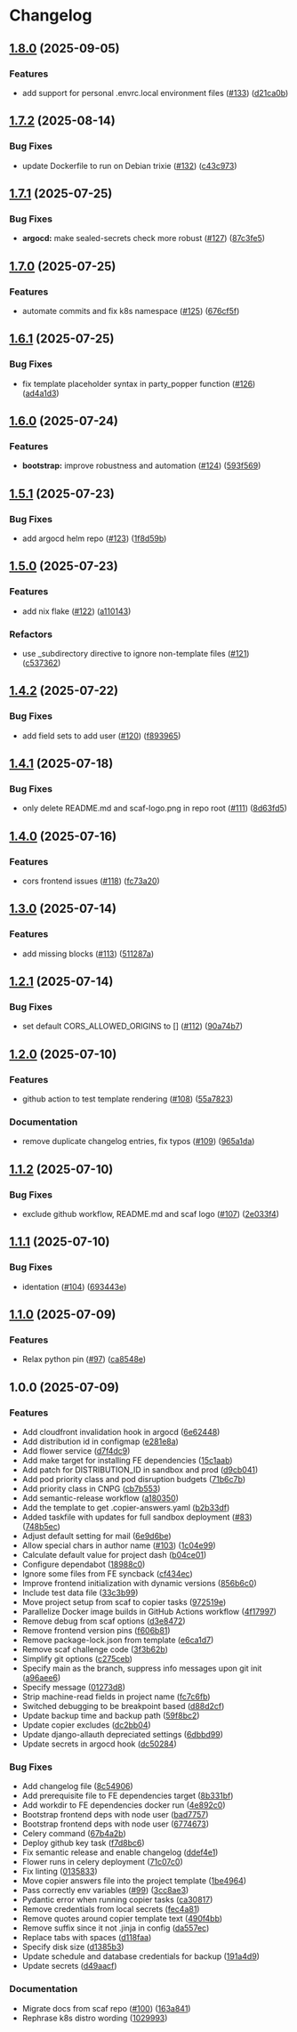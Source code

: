 # Changelog

## [1.8.0](https://github.com/sixfeetup/scaf-fullstack-template/compare/v1.7.2...v1.8.0) (2025-09-05)

### Features

* add support for personal .envrc.local environment files ([#133](https://github.com/sixfeetup/scaf-fullstack-template/issues/133)) ([d21ca0b](https://github.com/sixfeetup/scaf-fullstack-template/commit/d21ca0b18a6dbb03274b2330ccbe775f706e174d))

## [1.7.2](https://github.com/sixfeetup/scaf-fullstack-template/compare/v1.7.1...v1.7.2) (2025-08-14)

### Bug Fixes

* update Dockerfile to run on Debian trixie ([#132](https://github.com/sixfeetup/scaf-fullstack-template/issues/132)) ([c43c973](https://github.com/sixfeetup/scaf-fullstack-template/commit/c43c973a4aa1344eee4c39ea2d1d7229ea077c48))

## [1.7.1](https://github.com/sixfeetup/scaf-fullstack-template/compare/v1.7.0...v1.7.1) (2025-07-25)

### Bug Fixes

* **argocd:** make sealed-secrets check more robust ([#127](https://github.com/sixfeetup/scaf-fullstack-template/issues/127)) ([87c3fe5](https://github.com/sixfeetup/scaf-fullstack-template/commit/87c3fe54a242bde00fd00e14ed25a34c14374807))

## [1.7.0](https://github.com/sixfeetup/scaf-fullstack-template/compare/v1.6.1...v1.7.0) (2025-07-25)

### Features

* automate commits and fix k8s namespace ([#125](https://github.com/sixfeetup/scaf-fullstack-template/issues/125)) ([676cf5f](https://github.com/sixfeetup/scaf-fullstack-template/commit/676cf5f550b19a9ef408842d127c2b2465d13ccd))

## [1.6.1](https://github.com/sixfeetup/scaf-fullstack-template/compare/v1.6.0...v1.6.1) (2025-07-25)

### Bug Fixes

* fix template placeholder syntax in party_popper function ([#126](https://github.com/sixfeetup/scaf-fullstack-template/issues/126)) ([ad4a1d3](https://github.com/sixfeetup/scaf-fullstack-template/commit/ad4a1d3d7cd3e776f8f8c8544ee00e4f8fb7bfcb))

## [1.6.0](https://github.com/sixfeetup/scaf-fullstack-template/compare/v1.5.1...v1.6.0) (2025-07-24)

### Features

* **bootstrap:** improve robustness and automation ([#124](https://github.com/sixfeetup/scaf-fullstack-template/issues/124)) ([593f569](https://github.com/sixfeetup/scaf-fullstack-template/commit/593f569252d543d86b0241e511fe94fb100738e0))

## [1.5.1](https://github.com/sixfeetup/scaf-fullstack-template/compare/v1.5.0...v1.5.1) (2025-07-23)

### Bug Fixes

* add argocd helm repo ([#123](https://github.com/sixfeetup/scaf-fullstack-template/issues/123)) ([1f8d59b](https://github.com/sixfeetup/scaf-fullstack-template/commit/1f8d59b4c32b8df9cf98fd2cdd6488da7d4d5c30))

## [1.5.0](https://github.com/sixfeetup/scaf-fullstack-template/compare/v1.4.2...v1.5.0) (2025-07-23)

### Features

* add nix flake ([#122](https://github.com/sixfeetup/scaf-fullstack-template/issues/122)) ([a110143](https://github.com/sixfeetup/scaf-fullstack-template/commit/a110143dd1604965c993e150419296095e49fb16))

### Refactors

* use _subdirectory directive to ignore non-template files ([#121](https://github.com/sixfeetup/scaf-fullstack-template/issues/121)) ([c537362](https://github.com/sixfeetup/scaf-fullstack-template/commit/c53736264347af2bba5b3e801883f05a85642d41))

## [1.4.2](https://github.com/sixfeetup/scaf-fullstack-template/compare/v1.4.1...v1.4.2) (2025-07-22)

### Bug Fixes

* add field sets to add user ([#120](https://github.com/sixfeetup/scaf-fullstack-template/issues/120)) ([f893965](https://github.com/sixfeetup/scaf-fullstack-template/commit/f893965f65285775aa8bb070f201d150236842af))

## [1.4.1](https://github.com/sixfeetup/scaf-fullstack-template/compare/v1.4.0...v1.4.1) (2025-07-18)

### Bug Fixes

* only delete README.md and scaf-logo.png in repo root ([#111](https://github.com/sixfeetup/scaf-fullstack-template/issues/111)) ([8d63fd5](https://github.com/sixfeetup/scaf-fullstack-template/commit/8d63fd5c200d7df8f010fc3a3f33050a659905fd))

## [1.4.0](https://github.com/sixfeetup/scaf-fullstack-template/compare/v1.3.0...v1.4.0) (2025-07-16)

### Features

* cors frontend issues ([#118](https://github.com/sixfeetup/scaf-fullstack-template/issues/118)) ([fc73a20](https://github.com/sixfeetup/scaf-fullstack-template/commit/fc73a201770a2f4f862e17b92313aa9125336120))

## [1.3.0](https://github.com/sixfeetup/scaf-fullstack-template/compare/v1.2.1...v1.3.0) (2025-07-14)

### Features

* add missing blocks ([#113](https://github.com/sixfeetup/scaf-fullstack-template/issues/113)) ([511287a](https://github.com/sixfeetup/scaf-fullstack-template/commit/511287abf66f04190d9d7834e8b63d367f54c7de))

## [1.2.1](https://github.com/sixfeetup/scaf-fullstack-template/compare/v1.2.0...v1.2.1) (2025-07-14)

### Bug Fixes

* set default CORS_ALLOWED_ORIGINS to [] ([#112](https://github.com/sixfeetup/scaf-fullstack-template/issues/112)) ([90a74b7](https://github.com/sixfeetup/scaf-fullstack-template/commit/90a74b73e50873dc6fef28b6563ee8d1b1bdfa13))

## [1.2.0](https://github.com/sixfeetup/scaf-fullstack-template/compare/v1.1.2...v1.2.0) (2025-07-10)

### Features

* github action to test template rendering ([#108](https://github.com/sixfeetup/scaf-fullstack-template/issues/108)) ([55a7823](https://github.com/sixfeetup/scaf-fullstack-template/commit/55a7823d0a75ce1506df99adf73b4b8f7a8d8a4a))

### Documentation

* remove duplicate changelog entries, fix typos ([#109](https://github.com/sixfeetup/scaf-fullstack-template/issues/109)) ([965a1da](https://github.com/sixfeetup/scaf-fullstack-template/commit/965a1dab2085cf4f23095f1d0a3e0a1c89433e82))

## [1.1.2](https://github.com/sixfeetup/scaf-fullstack-template/compare/v1.1.1...v1.1.2) (2025-07-10)

### Bug Fixes

* exclude github workflow, README.md and scaf logo ([#107](https://github.com/sixfeetup/scaf-fullstack-template/issues/107)) ([2e033f4](https://github.com/sixfeetup/scaf-fullstack-template/commit/2e033f4c800c3e4853e7193245e5e2776aa230df))

## [1.1.1](https://github.com/sixfeetup/scaf-fullstack-template/compare/v1.1.0...v1.1.1) (2025-07-10)

### Bug Fixes

* identation ([#104](https://github.com/sixfeetup/scaf-fullstack-template/issues/104)) ([693443e](https://github.com/sixfeetup/scaf-fullstack-template/commit/693443ed01d3d470ac2d2ef6dd1eda3c27f4e730))

## [1.1.0](https://github.com/sixfeetup/scaf-fullstack-template/compare/v1.0.0...v1.1.0) (2025-07-09)

### Features

- Relax python pin ([#97](https://github.com/sixfeetup/scaf-fullstack-template/issues/97)) ([ca8548e](https://github.com/sixfeetup/scaf-fullstack-template/commit/ca8548e05d87e70a4c6138735ba8decdf7468f81))

## 1.0.0 (2025-07-09)

### Features

- Add cloudfront invalidation hook in argocd ([6e62448](https://github.com/sixfeetup/scaf-fullstack-template/commit/6e624485400e5289d9460dee39a1adab72585c46))
- Add distribution id in configmap ([e281e8a](https://github.com/sixfeetup/scaf-fullstack-template/commit/e281e8abeea2399ee62069ea5ac9a1ce8b2c4463))
- Add flower service ([d7f4dc9](https://github.com/sixfeetup/scaf-fullstack-template/commit/d7f4dc977716e27bd2a536fef2f4e08bdea51f01))
- Add make target for installing FE dependencies ([15c1aab](https://github.com/sixfeetup/scaf-fullstack-template/commit/15c1aabca6cc9ffc9df12a92c96ead425ea558bf))
- Add patch for DISTRIBUTION_ID in sandbox and prod ([d9cb041](https://github.com/sixfeetup/scaf-fullstack-template/commit/d9cb0418e11f213bd65a7b738780c9d19d71cf95))
- Add pod priority class and pod disruption budgets ([71b6c7b](https://github.com/sixfeetup/scaf-fullstack-template/commit/71b6c7b44306215bf6f601e0ed3939659148b234))
- Add priority class in CNPG ([cb7b553](https://github.com/sixfeetup/scaf-fullstack-template/commit/cb7b5538bd56e6c96c3bb6cdb1aa7b69f1883649))
- Add semantic-release workflow ([a180350](https://github.com/sixfeetup/scaf-fullstack-template/commit/a180350394345b67b75cab648ecc670d4660af06))
- Add the template to get .copier-answers.yaml ([b2b33df](https://github.com/sixfeetup/scaf-fullstack-template/commit/b2b33dfb3766aa657b1fbd172a52ad83062f5ead))
- Added taskfile with updates for full sandbox deployment ([#83](https://github.com/sixfeetup/scaf-fullstack-template/issues/83)) ([748b5ec](https://github.com/sixfeetup/scaf-fullstack-template/commit/748b5ec18d006f1e146f25d9d9216e8223415cab))
- Adjust default setting for mail ([6e9d6be](https://github.com/sixfeetup/scaf-fullstack-template/commit/6e9d6be101872ddf1b4dbfe22bb677edfb439d5d))
- Allow special chars in author name ([#103](https://github.com/sixfeetup/scaf-fullstack-template/issues/103)) ([1c04e99](https://github.com/sixfeetup/scaf-fullstack-template/commit/1c04e99501085c7c13a9ac77ab2c1e168ecc6e13))
- Calculate default value for project dash ([b04ce01](https://github.com/sixfeetup/scaf-fullstack-template/commit/b04ce016206fb9ea97cc1d8b8dc7eeefd3878609))
- Configure dependabot ([18988c0](https://github.com/sixfeetup/scaf-fullstack-template/commit/18988c0cf4964e0fcc22a0eb6a7fd7751bf1fdb6))
- Ignore some files from FE syncback ([cf434ec](https://github.com/sixfeetup/scaf-fullstack-template/commit/cf434ec3f3ce970d6a744773a956514fc0df3b7e))
- Improve frontend initialization with dynamic versions ([856b6c0](https://github.com/sixfeetup/scaf-fullstack-template/commit/856b6c087599912ab33e0012216036ab920f61f7))
- Include test data file ([33c3b99](https://github.com/sixfeetup/scaf-fullstack-template/commit/33c3b99b37afb15e9a0eac324874d511a78b60eb))
- Move project setup from scaf to copier tasks ([972519e](https://github.com/sixfeetup/scaf-fullstack-template/commit/972519e1efc2fb0c4515041dd2b6a7bc69066ace))
- Parallelize Docker image builds in GitHub Actions workflow ([4f17997](https://github.com/sixfeetup/scaf-fullstack-template/commit/4f17997bef35d2dbc44dfafce2a61b2c55922cb2))
- Remove debug from scaf options ([d3e8472](https://github.com/sixfeetup/scaf-fullstack-template/commit/d3e8472373cc1804875ee0a458ab747879ca0fc9))
- Remove frontend version pins ([f606b81](https://github.com/sixfeetup/scaf-fullstack-template/commit/f606b818c509af5e3ed4cf8910518d543be7901f))
- Remove package-lock.json from template ([e6ca1d7](https://github.com/sixfeetup/scaf-fullstack-template/commit/e6ca1d7140e2fdb6d3ef4373783f74fde88cdcf8))
- Remove scaf challenge code ([3f3b62b](https://github.com/sixfeetup/scaf-fullstack-template/commit/3f3b62be9f87272e1e1ac34a6260838549db26f8))
- Simplify git options ([c275ceb](https://github.com/sixfeetup/scaf-fullstack-template/commit/c275ceb3d70e0b2ca2efd5ef30949fefbf3915ee))
- Specify main as the branch, suppress info messages upon git init ([a96aee6](https://github.com/sixfeetup/scaf-fullstack-template/commit/a96aee66db8801b915e3c7050e1d6a71a5d2e957))
- Specify message ([01273d8](https://github.com/sixfeetup/scaf-fullstack-template/commit/01273d8f474f6f5485146f1f114f0b1e7f6816d5))
- Strip machine-read fields in project name ([fc7c6fb](https://github.com/sixfeetup/scaf-fullstack-template/commit/fc7c6fb53d486a324aeba720921b0f347be6cdbb))
- Switched debugging to be breakpoint based ([d88d2cf](https://github.com/sixfeetup/scaf-fullstack-template/commit/d88d2cf2bf4479b9d61f72e000b2be932618773f))
- Update backup time and backup path ([59f8bc2](https://github.com/sixfeetup/scaf-fullstack-template/commit/59f8bc238559b3d102dee815f7fb9a240dcefb98))
- Update copier excludes ([dc2bb04](https://github.com/sixfeetup/scaf-fullstack-template/commit/dc2bb0486ffe3b211f453f9f2541fae6393136af))
- Update django-allauth depreciated settings ([6dbbd99](https://github.com/sixfeetup/scaf-fullstack-template/commit/6dbbd99bf5695ff76f4ef04b6239bbb1582dd52a))
- Update secrets in argocd hook ([dc50284](https://github.com/sixfeetup/scaf-fullstack-template/commit/dc502842751a70ca66677bdd86c26605e23fd72e))

### Bug Fixes

- Add changelog file ([8c54906](https://github.com/sixfeetup/scaf-fullstack-template/commit/8c54906211b9ee6b298ed2e500880193ebdcdc35))
- Add prerequisite file to FE dependencies target ([8b331bf](https://github.com/sixfeetup/scaf-fullstack-template/commit/8b331bf679baaf75a7fbe313727870b3c0ab003a))
- Add workdir to FE dependencies docker run ([4e892c0](https://github.com/sixfeetup/scaf-fullstack-template/commit/4e892c094e2652997ed0aff5f36b3c60b1dd7583))
- Bootstrap frontend deps with node user ([bad7757](https://github.com/sixfeetup/scaf-fullstack-template/commit/bad7757cd1de63d94bbbc3fc9fafd45be86d5199))
- Bootstrap frontend deps with node user ([6774673](https://github.com/sixfeetup/scaf-fullstack-template/commit/6774673111ed4a517e12c9e3fb8111b11960ce0e))
- Celery command ([67b4a2b](https://github.com/sixfeetup/scaf-fullstack-template/commit/67b4a2ba3f44e21162ec8f0f34a127c048be3056))
- Deploy github key task ([f7d8bc6](https://github.com/sixfeetup/scaf-fullstack-template/commit/f7d8bc60b53b42eba921ddc1e23d47e7e85dca3c))
- Fix semantic release and enable changelog ([ddef4e1](https://github.com/sixfeetup/scaf-fullstack-template/commit/ddef4e1a490f951c04014dd48b77eb2e2d38e214))
- Flower runs in celery deployment ([71c07c0](https://github.com/sixfeetup/scaf-fullstack-template/commit/71c07c0fd0c7d030d66bce89b74d92f9c34fc68a))
- Fix linting ([0135833](https://github.com/sixfeetup/scaf-fullstack-template/commit/013583329ea93483912ee670cfbfc64226020703))
- Move copier answers file into the project template ([1be4964](https://github.com/sixfeetup/scaf-fullstack-template/commit/1be49642b202f89af845ad54e3b4b49a1dba732e))
- Pass correctly env variables ([#99](https://github.com/sixfeetup/scaf-fullstack-template/issues/99)) ([3cc8ae3](https://github.com/sixfeetup/scaf-fullstack-template/commit/3cc8ae3cd0a04ee3f4d8fef608e20f0863f521ea))
- Pydantic error when running copier tasks ([ca30817](https://github.com/sixfeetup/scaf-fullstack-template/commit/ca308174566e1e5583638c88001332ebc5fbd068))
- Remove credentials from local secrets ([fec4a81](https://github.com/sixfeetup/scaf-fullstack-template/commit/fec4a811ab8c9fa8a2c60db5c8a4c06c55e0f2e0))
- Remove quotes around copier template text ([490f4bb](https://github.com/sixfeetup/scaf-fullstack-template/commit/490f4bb99d187954f3f8ae94a7f8a4032c8e3d4e))
- Remove suffix since it not .jinja in config ([da557ec](https://github.com/sixfeetup/scaf-fullstack-template/commit/da557ecc13032f7e9d4d704b189be89c6008c75d))
- Replace tabs with spaces ([d118faa](https://github.com/sixfeetup/scaf-fullstack-template/commit/d118faa90ba365fffe02943626a3fececbd29271))
- Specify disk size ([d1385b3](https://github.com/sixfeetup/scaf-fullstack-template/commit/d1385b3224f4f820cb5abb6ae7f2bb113c736fea))
- Update schedule and database credentials for backup ([191a4d9](https://github.com/sixfeetup/scaf-fullstack-template/commit/191a4d9a5125356cfaa08f6deee32ab78b997889))
- Update secrets ([d49aacf](https://github.com/sixfeetup/scaf-fullstack-template/commit/d49aacf2f51ea9c2091b33d5f30e6713bad2c439))

### Documentation

- Migrate docs from scaf repo ([#100](https://github.com/sixfeetup/scaf-fullstack-template/issues/100)) ([163a841](https://github.com/sixfeetup/scaf-fullstack-template/commit/163a841057349306f9f57c209fc1df099cb7594e))
- Rephrase k8s distro wording ([1029993](https://github.com/sixfeetup/scaf-fullstack-template/commit/1029993636ccf0dde9fc268f6beab27481f3f00b))
